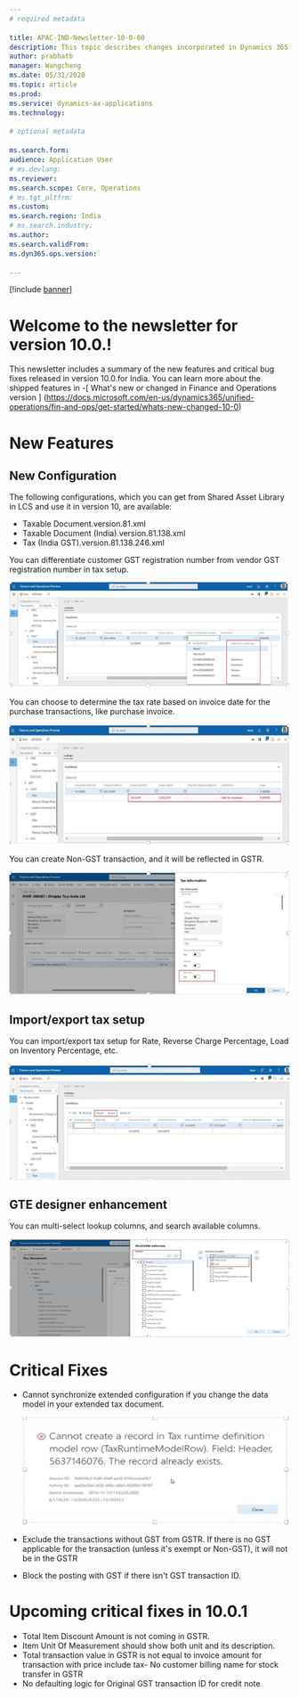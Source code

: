 ```yaml
---
# required metadata

title: APAC-IND-Newsletter-10-0-00
description: This topic describes changes incorporated in Dynamics 365 Application version 10-0-00
author: prabhatb
manager: Wangcheng
ms.date: 05/31/2020
ms.topic: article
ms.prod: 
ms.service: dynamics-ax-applications
ms.technology: 

# optional metadata

ms.search.form: 
audience: Application User
# ms.devlang: 
ms.reviewer: 
ms.search.scope: Core, Operations
# ms.tgt_pltfrm: 
ms.custom: 
ms.search.region: India
# ms.search.industry: 
ms.author: 
ms.search.validFrom: 
ms.dyn365.ops.version: 

---
```

[!include [banner](../includes/banner.md)]

# Welcome to the newsletter for version 10.0.! 

This newsletter includes a summary of the new features and critical bug fixes released in version 10.0.for India.
You can learn more about the shipped features in 
-[ What's new or changed in Finance and Operations version ] (https://docs.microsoft.com/en-us/dynamics365/unified-operations/fin-and-ops/get-started/whats-new-changed-10-0)

# New Features
## New Configuration 
The following configurations, which you can get from Shared Asset Library in LCS and use it in version 10, are available:

- Taxable Document.version.81.xml
- Taxable Document (India).version.81.138.xml
- Tax (India GST).version.81.138.246.xml 
 
You can differentiate customer GST registration number from vendor GST registration number in tax setup.

![](media/GST-registration-rate-setup-1-10-0-00.PNG)

You can choose to determine the tax rate based on invoice date for the purchase transactions, like purchase invoice.

![](media/GST-invoice-date-rate-setup-2-10-0-00.PNG)

You can create Non-GST transaction, and it will be reflected in GSTR.

![](media/GST-non-gst-transaction-3-10-0-00.PNG)

## Import/export tax setup

You can import/export tax setup for Rate, Reverse Charge Percentage, Load on Inventory Percentage, etc. 

![](media/GST-import-export-tax-setup-4-10-0-00.PNG)

## GTE designer enhancement

You can multi-select lookup columns, and search available columns.

![](media/GST-gte-multi-select-5-10-0-00.PNG)

# Critical Fixes 

- Cannot synchronize extended configuration if you change the data model in your extended tax document.

  ![](media/GST-extended-configuration-6-10-0-00.PNG)

- Exclude the transactions without GST from GSTR. If there is no GST applicable for the transaction (unless it's exempt or Non-GST),
  it will not be in the GSTR
- Block the posting with GST if there isn't GST transaction ID. 

# Upcoming critical fixes in 10.0.1

- Total Item Discount Amount is not coming in GSTR.
- Item Unit Of Measurement should show both unit and its description.
- Total transaction value in GSTR is not equal to invoice amount for transaction with price include tax-
  No customer billing name for  stock transfer in GSTR
-	No defaulting logic for Original GST transaction ID for credit note 
 
